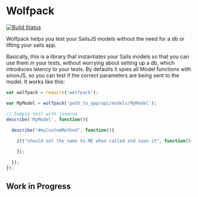 Wolfpack
========

[![Build Status](https://travis-ci.org/fdvj/wolfpack.svg?branch=master)](https://travis-ci.org/fdvj/wolfpack)

Wolfpack helps you test your SailsJS models without the need for a db or lifting your sails app.

Basically, this is a library that instantiates your Sails models so that you can use them in your tests, without worrying about setting up a db, which introduces latency to your tests. By defaults it spies all Model functions with sinonJS, so you can test if the correct parameters are being sent to the model. It works like this:

```javascript
var wolfpack = require('wolfpack');

var MyModel = wolfpack('path_to_app/api/models/MyModel');

// Sample test with jasmine
describe('MyModel', function(){
  
  describe("#myCustomMethod", function(){

    it("should set the name to ME when called and save it", function(){

    });

  });
});
```

## Work in Progress
